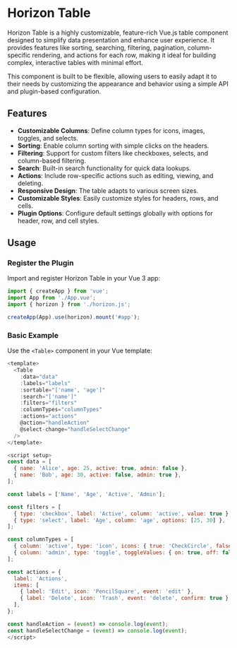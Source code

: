 # Horizon Table

Horizon Table is a highly customizable, feature-rich Vue.js table component designed to simplify data presentation and enhance user experience. It provides features like sorting, searching, filtering, pagination, column-specific rendering, and actions for each row, making it ideal for building complex, interactive tables with minimal effort.

This component is built to be flexible, allowing users to easily adapt it to their needs by customizing the appearance and behavior using a simple API and plugin-based configuration.

## Features

- **Customizable Columns**: Define column types for icons, images, toggles, and selects.
- **Sorting**: Enable column sorting with simple clicks on the headers.
- **Filtering**: Support for custom filters like checkboxes, selects, and column-based filtering.
- **Search**: Built-in search functionality for quick data lookups.
- **Actions**: Include row-specific actions such as editing, viewing, and deleting.
- **Responsive Design**: The table adapts to various screen sizes.
- **Customizable Styles**: Easily customize styles for headers, rows, and cells.
- **Plugin Options**: Configure default settings globally with options for header, row, and cell styles.

## Usage

### Register the Plugin

Import and register Horizon Table in your Vue 3 app:

```javascript
import { createApp } from 'vue';
import App from './App.vue';
import { horizon } from './horizon.js';

createApp(App).use(horizon).mount('#app');
```

### Basic Example
Use the `<Table>` component in your Vue template:
```javascript
<template>
  <Table 
    :data="data" 
    :labels="labels" 
    :sortable="['name', 'age']"
    :search="['name']"
    :filters="filters"
    :columnTypes="columnTypes"
    :actions="actions"
    @action="handleAction"
    @select-change="handleSelectChange"
  />
</template>

<script setup>
const data = [
  { name: 'Alice', age: 25, active: true, admin: false },
  { name: 'Bob', age: 30, active: false, admin: true },
];

const labels = ['Name', 'Age', 'Active', 'Admin'];

const filters = [
  { type: 'checkbox', label: 'Active', column: 'active', value: true },
  { type: 'select', label: 'Age', column: 'age', options: [25, 30] },
];

const columnTypes = [
  { column: 'active', type: 'icon', icons: { true: 'CheckCircle', false: 'XCircle' } },
  { column: 'admin', type: 'toggle', toggleValues: { on: true, off: false } },
];

const actions = {
  label: 'Actions',
  items: [
    { label: 'Edit', icon: 'PencilSquare', event: 'edit' },
    { label: 'Delete', icon: 'Trash', event: 'delete', confirm: true },
  ],
};

const handleAction = (event) => console.log(event);
const handleSelectChange = (event) => console.log(event);
</script>
```

